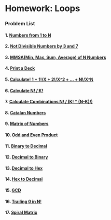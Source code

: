 Homework: Loops
===============

### Problem List

####  1. [Numbers from 1 to N](https://github.com/petyakostova/Telerik-Academy/tree/master/C%23/C%23%201/6.%20Loops-Homework/Numbers-From-1-To-N)
####  2. [Not Divisible Numbers by 3 and 7](https://github.com/petyakostova/Telerik-Academy/tree/master/C%23/C%23%201/6.%20Loops-Homework/Not-Divisible-By-3-And-7-Numbers)
####  3. [MMSA(Min, Max, Sum, Average) of N Numbers](https://github.com/petyakostova/Telerik-Academy/tree/master/C%23/C%23%201/6.%20Loops-Homework/Min-Max-Sum-Average-Of-N-Nums)
####  4. [Print a Deck](https://github.com/petyakostova/Telerik-Academy/tree/master/C%23/C%23%201/6.%20Loops-Homework/Print-A-Deck-Of-52-Cards)
####  5. [Calculate! 1 + 1!/X + 2!/X^2 + … + N!/X^N](https://github.com/petyakostova/Telerik-Academy/tree/master/C%23/C%23%201/6.%20Loops-Homework/Calculate-The-Sum-Of-Sequence)
####  6. [Calculate N! / K!](https://github.com/petyakostova/Telerik-Academy/tree/master/C%23/C%23%201/6.%20Loops-Homework/Calculate-quotient-NfactKfact)
####  7. [Calculate Combinations N! / (K! * (N-K)!)](https://github.com/petyakostova/Telerik-Academy/tree/master/C%23/C%23%201/6.%20Loops-Homework/Calculate-Combinations)
####  8. [Catalan Numbers](https://github.com/petyakostova/Telerik-Academy/tree/master/C%23/C%23%201/6.%20Loops-Homework/Catalan-Numbers)
####  9. [Matrix of Numbers](https://github.com/petyakostova/Telerik-Academy/tree/master/C%23/C%23%201/6.%20Loops-Homework/)
#### 10. [Odd and Even Product](https://github.com/petyakostova/Telerik-Academy/tree/master/C%23/C%23%201/6.%20Loops-Homework/)
#### 11. [Binary to Decimal](https://github.com/petyakostova/Telerik-Academy/tree/master/C%23/C%23%201/6.%20Loops-Homework/)
#### 12. [Decimal to Binary](https://github.com/petyakostova/Telerik-Academy/tree/master/C%23/C%23%201/6.%20Loops-Homework/)
#### 13. [Decimal to Hex](https://github.com/petyakostova/Telerik-Academy/tree/master/C%23/C%23%201/6.%20Loops-Homework/)
#### 14. [Hex to Decimal](https://github.com/petyakostova/Telerik-Academy/tree/master/C%23/C%23%201/6.%20Loops-Homework/)
#### 15. [GCD](https://github.com/petyakostova/Telerik-Academy/tree/master/C%23/C%23%201/6.%20Loops-Homework/)
#### 16. [Trailing 0 in N!](https://github.com/petyakostova/Telerik-Academy/tree/master/C%23/C%23%201/6.%20Loops-Homework/)
#### 17. [Spiral Matrix](https://github.com/petyakostova/Telerik-Academy/tree/master/C%23/C%23%201/6.%20Loops-Homework/)
